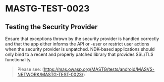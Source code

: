 #  MASTG-TEST-0023

## Testing the Security Provider

Ensure that exceptions thrown by the security provider is handled correctly and that the app either informs the API or -user or restrict user actions when the security provider is unpatched. NDK-based applications should only bind to a recent and properly patched library that provides SSL/TLS functionality.

> Please see: (https://mas.owasp.org/MASTG/tests/android/MASVS-NETWORK/MASTG-TEST-0023/)